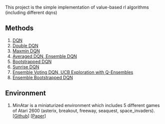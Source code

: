 This project is the simple implementation of value-based rl algorithms (including different dqns)

## Methods
  1. [DQN](http://www.nature.com/articles/nature14236)
  2. [Double DQN](https://arxiv.org/pdf/1509.06461.pdf)
  3. [Maxmin DQN](https://arxiv.org/pdf/2002.06487.pdf)
  4. [Averaged DQN, Ensemble DQN](https://arxiv.org/pdf/1611.01929.pdf)
  5. [Bootstrapped DQN](https://arxiv.org/pdf/1602.04621.pdf)
  6. [Sunrise DQN](https://arxiv.org/pdf/2007.04938.pdf)
  7. [Ensemble Voting DQN, UCB Exploration with Q-Ensembles](https://arxiv.org/pdf/1706.01502.pdf)
  8. [Ensemble Bootstrapped DQN](https://arxiv.org/pdf/2103.00445.pdf)

## Environment
  1. MinAtar is a miniaturized environment which includes 5 different games of Atari 2600 (asterix, breakout, freeway, seaquest, space_invaders). [[Github](https://github.com/kenjyoung/MinAtar)] [[Paper](https://arxiv.org/pdf/1903.03176)]
